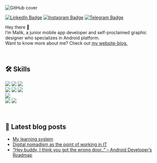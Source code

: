 ![GitHub cover](https://user-images.githubusercontent.com/81878781/215018308-f5ae08cf-295d-4b78-8894-c38aea50b30d.png)

[![LinkedIn Badge](https://img.shields.io/badge/LinkedIn-Profile-141414?style=flat-square&logo=linkedin&logoColor=white&labelColor=blue)](https://www.linkedin.com/in/malik-valli)
[![Instagram Badge](https://img.shields.io/badge/Instagram-Profile-141414?style=flat-square&logo=instagram&logoColor=white&labelColor=ff69b4)](https://www.instagram.com/malik.valli/)
[![Telegram Badge](https://img.shields.io/badge/Telegram-Contact-141414?style=flat-square&logo=telegram&logoColor=white&labelColor=blue)](https://t.me/malik_valli)

Hey there 👋
<br>
I’m Malik, a junior mobile app developer and self-proclaimed graphic designer who specializes in Android platform.
<br>
Want to know more about me? Check out [my website-blog.](https://malikvalli.wordpress.com/)

<br>

## 🛠️ Skills

![](https://img.shields.io/badge/Android-Platform-141414?style=flat-square&logo=android&logoColor=white&labelColor=green)
![](https://img.shields.io/badge/Flutter-SDK-141414?style=flat-square&logo=flutter&logoColor=white&labelColor=blue)
![](https://img.shields.io/badge/Unity-Engine-141414?style=flat-square&logo=unity&logoColor=white&labelColor=282828)
<br>
![](https://img.shields.io/badge/Kotlin-Language-141414?style=flat-square&logo=kotlin&logoColor=white&labelColor=blueviolet)
![](https://img.shields.io/badge/Dart-Language-141414?style=flat-square&logo=dart&logoColor=white&labelColor=blue)
![](https://img.shields.io/badge/C--sharp-Language-141414?style=flat-square&logo=csharp&logoColor=white&labelColor=blueviolet)
<br>
![](https://img.shields.io/badge/Git-VCS-141414?style=flat-square&logo=git&logoColor=white&labelColor=orange)
<br>
![](https://img.shields.io/badge/Maths-Skill-141414?style=flat-square&logo=matrix&logoColor=white&labelColor=blue)
![](https://img.shields.io/badge/Graphic_design-Skill-141414?style=flat-square&logo=materialdesign&logoColor=white&labelColor=ff69b4)

<br>

## 📜 Latest blog posts

<!-- BLOG-POST-LIST:START -->
- [My learning system](https://malikvalli.wordpress.com/2022/08/20/my-learning-system/)
- [Digital nomadism as the point of working in IT](https://malikvalli.wordpress.com/2022/07/12/digital-nomadism-as-the-point-of-working-in-it/)
- [“Hey buddy, I think you got the wrong door..” – Android Developer’s Roadmap](https://malikvalli.wordpress.com/2022/07/01/hey-buddy-i-think-you-got-the-wrong-door-android-developers-roadmap/)
<!-- BLOG-POST-LIST:END -->
